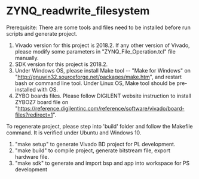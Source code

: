 # ZYNQ_readwrite_filesystem

Prerequisite:
There are some tools and files need to be installed before run scripts and generate project.
1.	Vivado version for this project is 2018.2. If any other version of Vivado, please modify some parameters in "ZYNQ_File_Operation.tcl" file manually.
2.	SDK version for this project is 2018.2.
3.	Under Windows OS, please install Make tool -- "Make for Windows" on "http://gnuwin32.sourceforge.net/packages/make.htm", and restart bash or command line tool.
	Under Linux OS, Make tool should be pre-installed with OS. 
4. ZYBO boards files. Please follow DIGILENT website instruction to install ZYBOZ7 board file on "https://reference.digilentinc.com/reference/software/vivado/board-files?redirect=1".



To regenerate project, please step into 'build' folder and follow the Makefile command. It is verified under Ubuntu and Windows 10.
1. "make setup" to generate Vivado BD project for PL development.
2. "make build" to compile project, generate bitstream file, export hardware file.
3. "make sdk" to generate and import bsp and app into workspace for PS development
